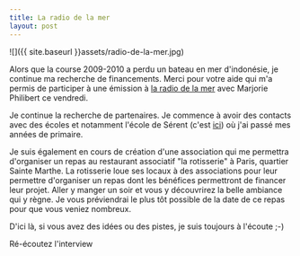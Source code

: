 ```yaml
---
title: La radio de la mer
layout: post
---
```


![]({{ site.baseurl }}assets/radio-de-la-mer.jpg)

Alors que la course 2009-2010 a perdu un bateau en mer d'indonésie, je continue ma recherche de financements. Merci pour votre aide qui m'a permis de participer à une émission à [la radio de la mer](http://laradiodelamer.ouifm.fr/) avec Marjorie Philibert ce vendredi.

Je continue la recherche de partenaires. Je commence à avoir des contacts avec des écoles et notamment l'école de Sérent (c'est [ici](https://www.google.fr/maps/place/56460+S%C3%A9rent/@47.8245287,-2.5697072,12z/data=!3m1!4b1!4m5!3m4!1s0x480fc47d5b9f04d9:0x40ca5cd36e2bb00!8m2!3d47.822443!4d-2.506139?hl=fr)) où j'ai passé mes années de primaire.

Je suis également en cours de création d'une association qui me permettra d'organiser un repas au restaurant associatif "la rotisserie" à Paris, quartier Sainte Marthe. La rotisserie loue ses locaux à des associations pour leur permettre d'organiser un repas dont les bénéfices permettront de financer leur projet. Aller y manger un soir et vous y découvrirez la belle ambiance qui y règne. Je vous préviendrai le plus tôt possible de la date de ce repas pour que vous veniez nombreux.

D'ici là, si vous avez des idées ou des pistes, je suis toujours à l'écoute ;-)

Ré-écoutez l'interview

